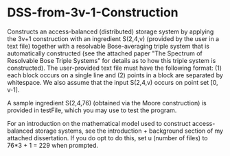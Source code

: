 # DSS-from-3v-1-Construction
Constructs an access-balanced (distributed) storage system by applying the 3v+1 construction with an ingredient S(2,4,v) (provided by the user in a text file) together with a resolvable Bose-averaging triple system that is automatically constructed (see the attached paper "The Spectrum of Resolvable Bose Triple Systems" for details as to how this triple system is constructed). The user-provided text file must have the following format: (1) each block occurs on a single line and (2) points in a block are separated by whitespace. We also assume that the input S(2,4,v) occurs on point set [0, v-1].

A sample ingredient S(2,4,76) (obtained via the Moore construction) is provided in testFile, which you may use to test the program.

For an introduction on the mathematical model used to construct access-balanced storage systems, see the introduction + background section of my attached dissertation. If you do opt to do this, set u (number of files) to 76*3 + 1 = 229 when prompted.
